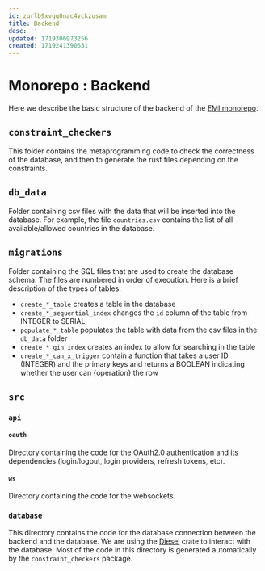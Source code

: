 ```yaml
---
id: zurlb9xvgq0nac4vckzusam
title: Backend
desc: ''
updated: 1719306973256
created: 1719241390631
---
```


# Monorepo : Backend
Here we describe the basic structure of the backend of the [EMI monorepo](https://github.com/earth-metabolome-initiative/emi-monorepo/tree/web).

## `constraint_checkers`
This folder contains the metaprogramming code to check the correctness of the database, and then to generate the rust files depending on the constraints.

## `db_data`
Folder containing csv files with the data that will be inserted into the database. For example, the file `countries.csv` contains the list of all available/allowed countries in the database.

## `migrations`
Folder containing the SQL files that are used to create the database schema. The files are numbered in order of execution. 
Here is a brief description of the types of tables:
- `create_*_table` creates a table in the database
- `create_*_sequential_index` changes the `id` column of the table from INTEGER to SERIAL
- `populate_*_table` populates the table with data from the csv files in the `db_data` folder
- `create_*_gin_index` creates an index to allow for searching in the table
- `create_*_can_x_trigger` contain a function that takes a user ID (INTEGER) and the primary keys and returns a BOOLEAN indicating whether the user can {operation} the row

## `src`
### `api`
#### `oauth`
Directory containing the code for the OAuth2.0 authentication and its dependencies (login/logout, login providers, refresh tokens, etc).  

#### `ws`
Directory containing the code for the websockets.

### `database`
This directory contains the code for the database connection between the backend and the database. We are using the [Diesel](https://diesel.rs/) crate to interact with the database. Most of the code in this directory is generated automatically by the `constraint_checkers` package.


